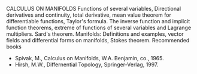 ---
---
CALCULUS ON MANIFOLDS
Functions of several variables, Directional derivatives and continuity, total
derivative, mean value theorem for differentiable functions, Taylor's formula.
The inverse function and implicit function theorems, extreme of functions of
several variables and Lagrange multipliers. Sard's theorem.
Manifolds: Definitions and examples, vector fields and differential forms on
manifolds, Stokes theorem.
Recommended books

* Spivak, M., Calculus on Manifolds, W.A. Benjamin, co., 1965.
* Hirsh, M.W., Differnential Topology, Springer-Verlag, 1997.


